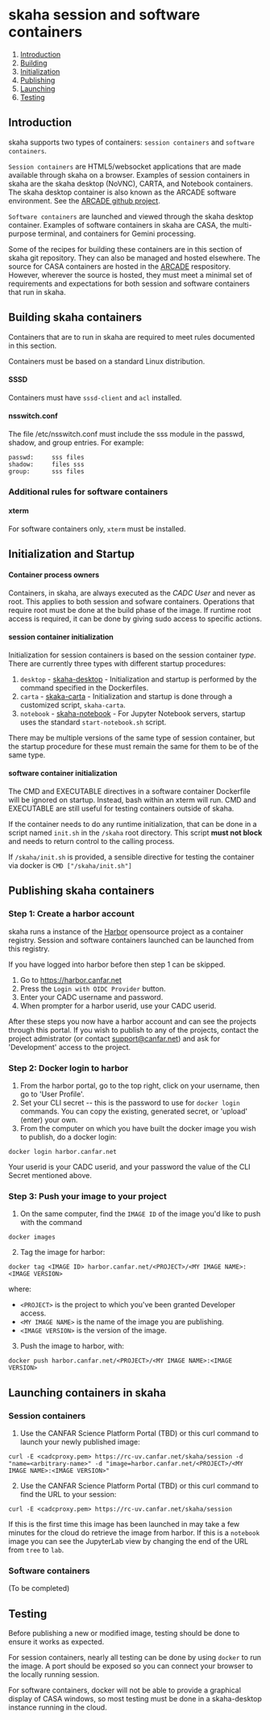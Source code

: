 # skaha session and software containers

1. [Introduction](#intro)
1. [Building](#building)
1. [Initialization](#init)
1. [Publishing](#publishing)
1. [Launching](#launching)
1. [Testing](#testing)

<a name="intro"></a>
## Introduction

skaha supports two types of containers: `session containers` and `software containers`.

`Session containers` are HTML5/websocket applications that are made available through skaha on a browser.  Examples of session containers in skaha are the skaha desktop (NoVNC), CARTA, and Notebook containers.  The skaha desktop container is also known as the ARCADE software environment.  See the [ARCADE github project](https://github.com/canfar/arcade.git "ARCADE").

`Software containers` are launched and viewed through the skaha desktop container.  Examples of software containers in skaha are CASA, the multi-purpose terminal, and containers for Gemini processing.

Some of the recipes for building these containers are in this section of skaha git repository.  They can also be managed and hosted elsewhere.  The source for CASA containers are hosted in the [ARCADE](https://github.com/canfar/arcade.git "ARCADE") respository.  However, wherever the source is hosted, they must meet a minimal set of requirements and expectations for both session and software containers that run in skaha.

<a name="building"></a>
## Building skaha containers

Containers that are to run in skaha are required to meet rules documented in this section.

Containers must be based on a standard Linux distribution.

#### SSSD
Containers must have `sssd-client` and `acl` installed.

#### nsswitch.conf
The file /etc/nsswitch.conf must include the sss module in the passwd, shadow, and group entries.  For example:

```
passwd:     sss files
shadow:     files sss
group:      sss files
```
### Additional rules for software containers

#### xterm
For software containers only, `xterm` must be installed.

<a name="init"></a>
## Initialization and Startup

#### Container process owners
Containers, in skaha, are always executed as the *CADC User* and never as root.  This applies to both session and sofware containers.  Operations that require root must be done at the build phase of the image.  If runtime root access is required, it can be done by giving sudo access to specific actions.

#### session container initialization
Initialization for session containers is based on the session container *type*.  There are currently three types with different startup procedures:
1. `desktop` - [skaha-desktop](session-containers/skaha-desktop) - Initialization and startup is performed by the command specified in the Dockerfiles.
1. `carta` - [skaka-carta](session-containers/skaha-carta) - Initialization and startup is done through a customized script, `skaha-carta`.
1. `notebook` - [skaha-notebook](session-containers/skaha-notebook) - For Jupyter Notebook servers, startup uses the standard `start-notebook.sh` script.

There may be multiple versions of the same type of session container, but the startup procedure for these must remain the same for them to be of the same type.

#### software container initialization

The CMD and EXECUTABLE directives in a software container Dockerfile will be ignored on startup.  Instead, bash within an xterm will run.  CMD and EXECUTABLE are still useful for testing containers outside of skaha.

If the container needs to do any runtime initialization, that can be done in a script named `init.sh` in the `/skaha` root directory.  This script **must not block** and needs to return control to the calling process.

If `/skaha/init.sh` is provided, a sensible directive for testing the container via docker is `CMD ["/skaha/init.sh"]`

<a name="publishing"></a>
## Publishing skaha containers

### Step 1: Create a harbor account
skaha runs a instance of the [Harbor](https://goharbor.io/) opensource project as a container registry.  Session and software containers launched can be launched from this registry.

If you have logged into harbor before then step 1 can be skipped.

1. Go to https://harbor.canfar.net
2. Press the `Login with OIDC Provider` button.
3. Enter your CADC username and password.
4. When prompter for a harbor userid, use your CADC userid.

After these steps you now have a harbor account and can see the projects through this portal.  If you wish to publish to any of the projects, contact the project admistrator (or contact support@canfar.net) and ask for 'Development' access to the project.

### Step 2: Docker login to harbor
1. From the harbor portal, go to the top right, click on your username, then go to 'User Profile'.
2. Set your CLI secret -- this is the password to use for `docker login` commands.  You can copy the existing, generated secret, or 'upload' (enter) your own.
3. From the computer on which you have built the docker image you wish to publish, do a docker login:

```docker login harbor.canfar.net```

Your userid is your CADC userid, and your password the value of the CLI Secret mentioned above.

### Step 3: Push your image to your project
1. On the same computer, find the `IMAGE ID` of the image you'd like to push with the command

```docker images```

2. Tag the image for harbor:

```docker tag <IMAGE ID> harbor.canfar.net/<PROJECT>/<MY IMAGE NAME>:<IMAGE VERSION>``` 

where:
   * `<PROJECT>` is the project to which you've been granted Developer access.
   * `<MY IMAGE NAME>` is the name of the image you are publishing.
   * `<IMAGE VERSION>` is the version of the image.
   
3. Push the image to harbor, with:

```docker push harbor.canfar.net/<PROJECT>/<MY IMAGE NAME>:<IMAGE VERSION>```

<a name="launching"></a>
## Launching containers in skaha

### Session containers

1. Use the CANFAR Science Platform Portal (TBD) or this curl command to launch your newly published image:

```curl -E <cadcproxy.pem> https://rc-uv.canfar.net/skaha/session -d "name=<arbitrary-name>" -d "image=harbor.canfar.net/<PROJECT>/<MY IMAGE NAME>:<IMAGE VERSION>"```

2. Use the CANFAR Science Platform Portal (TBD) or this curl command to find the URL to your session:

```curl -E <cadcproxy.pem> https://rc-uv.canfar.net/skaha/session```

If this is the first time this image has been launched in may take a few minutes for the cloud do retrieve the image from harbor.  If this is a `notebook` image you can see the JupyterLab view by changing the end of the URL from `tree` to `lab`.

### Software containers

(To be completed)

<a name="testing"></a>
## Testing
Before publishing a new or modified image, testing should be done to ensure it works as expected.

For session containers, nearly all testing can be done by using `docker` to run the image.  A port should be exposed so you can connect your browser to the locally running session.

For software containers, docker will not be able to provide a graphical display of CASA windows, so most testing must be done in a skaha-desktop instance running in the cloud.
